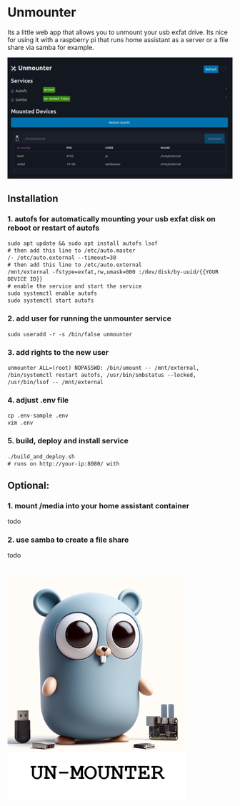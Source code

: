 # Unmounter

Its a little web app that allows you to unmount your usb exfat drive. Its nice for using it with a raspberry pi that runs home assistant as a server or a file share via samba for example.

![screenshot](img_screenshot.png)

## Installation
### 1. autofs for automatically mounting your usb exfat disk on reboot or restart of autofs
```
sudo apt update && sudo apt install autofs lsof
# then add this line to /etc/auto.master
/- /etc/auto.external --timeout=30
# then add this line to /etc/auto.external
/mnt/external -fstype=exfat,rw,umask=000 :/dev/disk/by-uuid/{{YOUR DEVICE ID}}
# enable the service and start the service
sudo systemctl enable autofs
sudo systemctl start autofs
```

### 2. add user for running the unmounter service
```
sudo useradd -r -s /bin/false unmounter
```

### 3. add rights to the new user
```
unmounter ALL=(root) NOPASSWD: /bin/umount -- /mnt/external, /bin/systemctl restart autofs, /usr/bin/smbstatus --locked, /usr/bin/lsof -- /mnt/external
```

### 4. adjust .env file
```
cp .env-sample .env
vim .env
```

### 5. build, deploy and install service
```
./build_and_deploy.sh
# runs on http://your-ip:8080/ with
```


## Optional:
### 1. mount /media into your home assistant container
todo
### 2. use samba to create a file share
todo

#

![gopher](img_logo.png)
